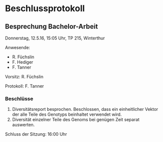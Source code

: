 # Beschlussprotokoll

## Besprechung Bachelor-Arbeit

Donnerstag, 12.5.16, 15:05 Uhr, TP 215, Winterthur

Anwesende:

*   R. Füchslin
*   F. Hediger
*   F. Tanner

Vorsitz: R. Füchslin

Protokoll: F. Tanner

### Beschlüsse

1.  Diversitätsreport besprochen.
    Beschlossen, dass ein einheitlicher Vektor der alle Teile des Genotyps beinhaltet verwendet wird.
2.  Diversität einzelner Teile des Genoms bei genügen Zeit separat auswerten.

Schluss der Sitzung: 16:00 Uhr
